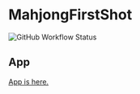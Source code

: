 # MahjongFirstShot

![GitHub Workflow Status](https://github.com/emerald-grosjean/MahjongFirstShot/actions/workflows/gh-pages.yml/badge.svg)

## App

[App is here.](https://emerald-grosjean.github.io/MahjongFirstShot)
